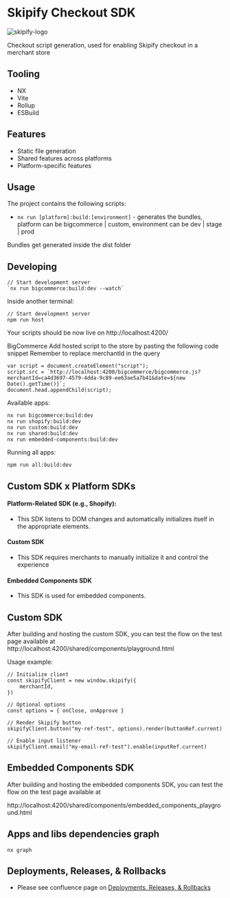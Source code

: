 # Skipify Checkout SDK

![skipify-logo](https://user-images.githubusercontent.com/5350362/204699214-f9b54d89-0328-4475-a83f-06dd469813fd.svg)

Checkout script generation, used for enabling Skipify checkout in a merchant store

## Tooling

- NX
- Vite
- Rollup
- ESBuild

## Features

- Static file generation
- Shared features across platforms
- Platform-specific features

## Usage

The project contains the following scripts:

- `nx run [platform]:build:[environment]` - generates the bundles, platform can be bigcommerce | custom, environment can be dev | stage | prod

Bundles get generated inside the dist folder

## Developing

```
// Start development server
`nx run bigcommerce:build:dev --watch`
```

Inside another terminal:
```
// Start development server
npm run host
```
Your scripts should be now live on http://localhost:4200/

BigCommerce
Add hosted script to the store by pasting the following code snippet
Remember to replace merchantId in the query
```
var script = document.createElement("script");
script.src = `http://localhost:4200/bigcommerce/bigcommerce.js?merchantId=ca4d3697-4579-4dda-9c89-ee63ae5a7b41&date=${new Date().getTime()}`;
document.head.appendChild(script);
```

Available apps:
```
nx run bigcommerce:build:dev
nx run shopify:build:dev
nx run custom:build:dev
nx run shared:build:dev
nx run embedded-components:build:dev
```

Running all apps:
```
npm run all:build:dev
```

## Custom SDK x Platform SDKs

#### Platform-Related SDK (e.g., Shopify):

- This SDK listens to DOM changes and automatically initializes itself in the appropriate elements.

#### Custom SDK

- This SDK requires merchants to manually initialize it and control the experience

#### Embedded Components SDK

- This SDK is used for embedded components.

## Custom SDK

After building and hosting the custom SDK, you can test the flow on the test page available at
http://localhost:4200/shared/components/playground.html

Usage example:
```
// Initialize client
const skipifyClient = new window.skipify({
    merchantId,
})

// Optional options
const options = { onClose, onApprove }

// Render Skipify button
skipifyClient.button("my-ref-test", options).render(buttonRef.current)

// Enable input listener
skipifyClient.email("my-email-ref-test").enable(inputRef.current)

```

## Embedded Components SDK

After building and hosting the embedded components SDK, you can test the flow on the test page available at

http://localhost:4200/shared/components/embedded_components_playground.html



## Apps and libs dependencies graph
```
nx graph
```


## Deployments, Releases, & Rollbacks

- Please see confluence page on [Deployments, Releases, & Rollbacks](https://skipify.atlassian.net/wiki/spaces/PE/pages/1727496537/Deployments+Releases+Rollbacks)
